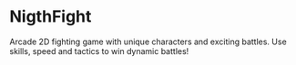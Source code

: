 # NigthFight
Arcade 2D fighting game with unique characters and exciting battles. Use skills, speed and tactics to win dynamic battles!

